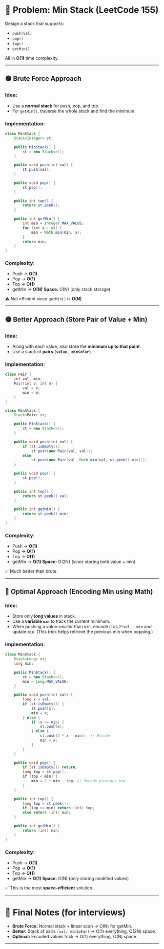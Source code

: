 # 🔹 Problem: Min Stack (LeetCode 155)

Design a stack that supports:

* `push(val)`
* `pop()`
* `top()`
* `getMin()`

All in **O(1)** time complexity.

---

## 🟢 Brute Force Approach

### Idea:

* Use a **normal stack** for push, pop, and top.
* For `getMin()`, traverse the whole stack and find the minimum.

### Implementation:

```java
class MinStack {
    Stack<Integer> st;

    public MinStack() {
        st = new Stack<>();
    }

    public void push(int val) {
        st.push(val);
    }

    public void pop() {
        st.pop();
    }

    public int top() {
        return st.peek();
    }

    public int getMin() {
        int min = Integer.MAX_VALUE;
        for (int x : st) {
            min = Math.min(min, x);
        }
        return min;
    }
}
```

### Complexity:

* Push → **O(1)**
* Pop → **O(1)**
* Top → **O(1)**
* getMin → **O(N)**
  **Space:** O(N) (only stack storage)

⚠️ Not efficient since `getMin()` is **O(N)**.

---

## 🟡 Better Approach (Store Pair of Value + Min)

### Idea:

* Along with each value, also store the **minimum up to that point**.
* Use a stack of **pairs `(value, minSoFar)`**.

### Implementation:

```java
class Pair {
    int val, min;
    Pair(int v, int m) {
        val = v;
        min = m;
    }
}

class MinStack {
    Stack<Pair> st;

    public MinStack() {
        st = new Stack<>();
    }

    public void push(int val) {
        if (st.isEmpty())
            st.push(new Pair(val, val));
        else
            st.push(new Pair(val, Math.min(val, st.peek().min)));
    }

    public void pop() {
        st.pop();
    }

    public int top() {
        return st.peek().val;
    }

    public int getMin() {
        return st.peek().min;
    }
}
```

### Complexity:

* Push → **O(1)**
* Pop → **O(1)**
* Top → **O(1)**
* getMin → **O(1)**
  **Space:** O(2N) (since storing both value + min)

✅ Much better than brute.

---

## 🔴 Optimal Approach (Encoding Min using Math)

### Idea:

* Store only **long values** in stack.
* Use a **variable `min`** to track the current minimum.
* When pushing a value smaller than `min`, encode it as `2*val - min` and update `min`.
  (This trick helps retrieve the previous min when popping.)

### Implementation:

```java
class MinStack {
    Stack<Long> st;
    long min;

    public MinStack() {
        st = new Stack<>();
        min = Long.MAX_VALUE;
    }

    public void push(int val) {
        long x = val;
        if (st.isEmpty()) {
            st.push(x);
            min = x;
        } else {
            if (x >= min) {
                st.push(x);
            } else {
                st.push(2 * x - min);  // Encode
                min = x;
            }
        }
    }

    public void pop() {
        if (st.isEmpty()) return;
        long top = st.pop();
        if (top < min) {
            min = 2 * min - top; // Decode previous min
        }
    }

    public int top() {
        long top = st.peek();
        if (top >= min) return (int) top;
        else return (int) min;
    }

    public int getMin() {
        return (int) min;
    }
}
```

### Complexity:

* Push → **O(1)**
* Pop → **O(1)**
* Top → **O(1)**
* getMin → **O(1)**
  **Space:** O(N) (only storing modified values)

✅ This is the most **space-efficient** solution.

---

# 📌 Final Notes (for interviews)

* **Brute Force:** Normal stack + linear scan → O(N) for getMin.
* **Better:** Stack of pairs `(val, minSoFar)` → O(1) everything, O(2N) space.
* **Optimal:** Encoded values trick → O(1) everything, O(N) space.

---
